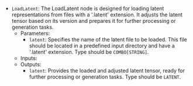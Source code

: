 - `LoadLatent`: The LoadLatent node is designed for loading latent representations from files with a '.latent' extension. It adjusts the latent tensor based on its version and prepares it for further processing or generation tasks.
    - Parameters:
        - `latent`: Specifies the name of the latent file to be loaded. This file should be located in a predefined input directory and have a '.latent' extension. Type should be `COMBO[STRING]`.
    - Inputs:
    - Outputs:
        - `latent`: Provides the loaded and adjusted latent tensor, ready for further processing or generation tasks. Type should be `LATENT`.

